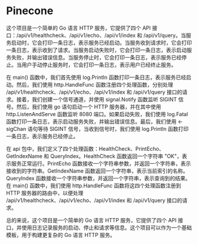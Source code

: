 # Pinecone

这个项目是一个简单的 Go 语言 HTTP 服务，它提供了四个 API 接口：/api/v1/healthcheck、/api/v1/echo、/api/v1/index 和 /api/v1/query。当服务启动时，它会打印一条日志，表示服务已经启动。当服务收到请求时，它会打印一条日志，表示收到了请求。当服务启动失败时，它会打印一条日志，表示启动服务失败，并输出错误信息。当服务停止时，它会打印一条日志，表示服务已经停止。当用户手动停止服务时，它会打印一条日志，表示用户已经终止服务。

在 main() 函数中，我们首先使用 log.Println 函数打印一条日志，表示服务已经启动。然后，我们使用 http.HandleFunc 函数注册四个处理函数，分别处理 /api/v1/healthcheck、/api/v1/echo、/api/v1/index 和 /api/v1/query 接口的请求。接着，我们创建一个信号通道，并使用 signal.Notify 函数监听 SIGINT 信号。然后，我们使用 go 语句启动一个 HTTP 服务器，并在其中使用 http.ListenAndServe 函数监听 8080 端口。如果启动失败，我们使用 log.Fatal 函数打印一条日志，表示启动服务失败，并输出错误信息。最后，我们使用 <-sigChan 语句等待 SIGINT 信号，当收到信号时，我们使用 log.Println 函数打印一条日志，表示服务已经停止。

在 api 包中，我们定义了四个处理函数：HealthCheck、PrintEcho、GetIndexName 和 QueryIndex。HealthCheck 函数返回一个字符串 "OK"，表示服务正常运行。PrintEcho 函数接收一个字符串参数，并返回一个字符串，表示接收到的字符串。GetIndexName 函数返回一个字符串，表示当前索引的名称。QueryIndex 函数接收一个字符串参数，并返回一个字符串，表示查询到的结果。在 main() 函数中，我们使用 http.HandleFunc 函数将这四个处理函数注册到 HTTP 服务器的路由中，以便处理 /api/v1/healthcheck、/api/v1/echo、/api/v1/index 和 /api/v1/query 接口的请求。

总的来说，这个项目是一个简单的 Go 语言 HTTP 服务，它提供了四个 API 接口，并使用日志记录服务的启动、停止和请求等信息。这个项目可以作为一个基础模板，用于构建更复杂的 Go 语言 HTTP 服务。